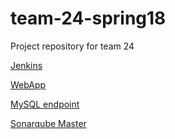 # team-24-spring18
Project repository for team 24

[Jenkins](http://ec2-18-188-16-21.us-east-2.compute.amazonaws.com:8080/)

[WebApp](http://ec2-34-238-115-16.compute-1.amazonaws.com:8080/Home) 

[MySQL endpoint](http://ec2-18-218-181-94.us-east-2.compute.amazonaws.com:8080/api/movies)  

[Sonarqube Master](http://ec2-18-220-143-170.us-east-2.compute.amazonaws.com:9000/dashboard/index/edu.northeastern.cs4500:spoiled-tomatillos-24:master)
